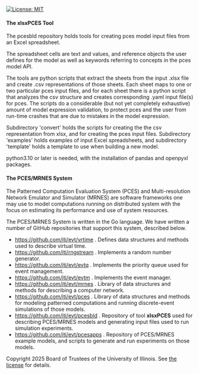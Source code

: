 [![License: MIT](https://img.shields.io/badge/License-MIT-yellow.svg)](https://opensource.org/licenses/MIT)

#### The xlsxPCES Tool

The pcesbld repository holds tools for creating pces model input files from an Excel spreadsheet.

The spreadsheet cells are text and values, and reference objects the user defines for the model as well as keywords referring to concepts in the pces model API.

The tools are python scripts that extract the sheets from the input .xlsx file and create .csv representations of those sheets.   Each sheet maps to one or two particular pces input files, and for each sheet there is a python script that analyzes the csv structure and creates corresponding .yaml input file(s) for pces.  The scripts do a considerable (but not yet completely exhaustive) amount of model expression validation, to protect pces and the user from run-time crashes that are due to mistakes in the model expression.

Subdirectory 'convert' holds the scripts for creating the the csv representation from xlsx, and for creating the pces input files.   Subdirectory 'examples' holds examples of input Excel spreadsheets, and subdirectory 'template' holds a template to use when building a new model.

python3.10 or later is needed, with the installation of pandas and openpyxl packages.



#### The PCES/MRNES System

The Patterned Computation Evaluation System (PCES) and Multi-resolution Network Emulator and Simulator (MRNES) are software frameworks one may use to model computations running on distributed system with the focus on estimating its performance and use of system resources.

The PCES/MRNES System is written in the Go language.  We have written a number of GitHub repositories that support this system, described below.

- https://github.com/iti/evt/vrtime .  Defines data structures and methods used to describe virtual time.
- https://github.com/iti/rngstream .  Implements a random number generator.
- https://github.com/iti/evt/evtq . Implements the priority queue used for event management.
- https://github.com/iti/evt/evtm . Implements the event manager.
- https://github.com/iti/evt/mrnes . Library of data structures and methods for describing a computer network.
- https://github.com/iti/evt/pces .  Library of data structures and methods for modeling patterned computations and running discrete-event simulations of those models.
- https://github.com/iti/evt/pcesbld . Repository of tool **xlsxPCES** used for describing PCES/MRNES models and generating input files used to run simulation experiments.
- https://github.com/iti/evt/pcesapps . Repository of PCES/MRNES example models, and scripts to generate and run experiments on those models.



Copyright 2025 Board of Trustees of the University of Illinois.
See [the license](LICENSE) for details.